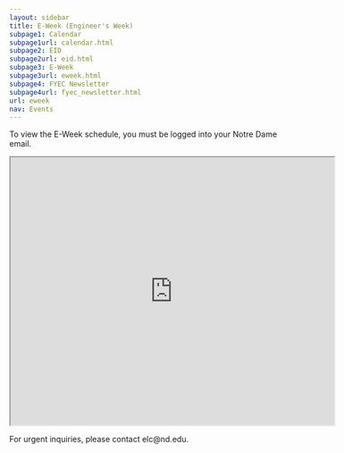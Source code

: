 ```yaml
---
layout: sidebar
title: E-Week (Engineer's Week)
subpage1: Calendar
subpage1url: calendar.html
subpage2: EID
subpage2url: eid.html
subpage3: E-Week
subpage3url: eweek.html
subpage4: FYEC Newsletter
subpage4url: fyec_newsletter.html
url: eweek
nav: Events
---
```


To view the E-Week schedule, you must be logged into your Notre Dame email.

<iframe src="https://docs.google.com/viewer?srcid=11pk6N_wHPJoZSCiS9CL9iuzFiSALCST0&pid=explorer&efh=false&a=v&chrome=false&embedded=true" width="580px" height="480px"></iframe>

<p>For urgent inquiries, please contact elc@nd.edu. </p>
